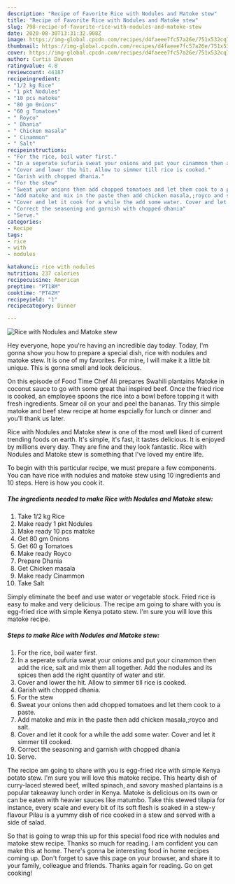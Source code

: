 ```yaml
---
description: "Recipe of Favorite Rice with Nodules and Matoke stew"
title: "Recipe of Favorite Rice with Nodules and Matoke stew"
slug: 798-recipe-of-favorite-rice-with-nodules-and-matoke-stew
date: 2020-08-30T13:31:32.908Z
image: https://img-global.cpcdn.com/recipes/d4faeee7fc57a26e/751x532cq70/rice-with-nodules-and-matoke-stew-recipe-main-photo.jpg
thumbnail: https://img-global.cpcdn.com/recipes/d4faeee7fc57a26e/751x532cq70/rice-with-nodules-and-matoke-stew-recipe-main-photo.jpg
cover: https://img-global.cpcdn.com/recipes/d4faeee7fc57a26e/751x532cq70/rice-with-nodules-and-matoke-stew-recipe-main-photo.jpg
author: Curtis Dawson
ratingvalue: 4.8
reviewcount: 44187
recipeingredient:
- "1/2 kg Rice"
- "1 pkt Nodules"
- "10 pcs matoke"
- "80 gm 0nions"
- "60 g Tomatoes"
- " Royco"
- " Dhania"
- " Chicken masala"
- " Cinammon"
- " Salt"
recipeinstructions:
- "For the rice, boil water first."
- "In a seperate sufuria sweat your onions and put your cinammon then add the rice, salt and mix them all together. Add the nodules and its spices then add the right quantity of water and stir."
- "Cover and lower the hit. Allow to simmer till rice is cooked."
- "Garish with chopped dhania."
- "For the stew"
- "Sweat your onions then add chopped tomatoes and let them cook to a paste."
- "Add matoke and mix in the paste then add chicken masala,;royco and salt."
- "Cover and let it cook for a while the add some water. Cover and let it simmer till cooked."
- "Correct the seasoning and garnish with chopped dhania"
- "Serve."
categories:
- Recipe
tags:
- rice
- with
- nodules

katakunci: rice with nodules 
nutrition: 237 calories
recipecuisine: American
preptime: "PT18M"
cooktime: "PT42M"
recipeyield: "1"
recipecategory: Dinner

---
```



![Rice with Nodules and Matoke stew](https://img-global.cpcdn.com/recipes/d4faeee7fc57a26e/751x532cq70/rice-with-nodules-and-matoke-stew-recipe-main-photo.jpg)

Hey everyone, hope you're having an incredible day today. Today, I'm gonna show you how to prepare a special dish, rice with nodules and matoke stew. It is one of my favorites. For mine, I will make it a little bit unique. This is gonna smell and look delicious.

On this episode of Food Time Chef Ali prepares Swahili plantains Matoke in coconut sauce to go with some great thai inspired beef. Once the fried rice is cooked, an employee spoons the rice into a bowl before topping it with fresh ingredients. Smear oil on your and peel the bananas. Try this simple matoke and beef stew recipe at home espcially for lunch or dinner and you&#39;ll thank us later.

Rice with Nodules and Matoke stew is one of the most well liked of current trending foods on earth. It's simple, it's fast, it tastes delicious. It is enjoyed by millions every day. They are fine and they look fantastic. Rice with Nodules and Matoke stew is something that I've loved my entire life.


To begin with this particular recipe, we must prepare a few components. You can have rice with nodules and matoke stew using 10 ingredients and 10 steps. Here is how you cook it.

<!--inarticleads1-->

##### The ingredients needed to make Rice with Nodules and Matoke stew:

1. Take 1/2 kg Rice
1. Make ready 1 pkt Nodules
1. Make ready 10 pcs matoke
1. Get 80 gm 0nions
1. Get 60 g Tomatoes
1. Make ready  Royco
1. Prepare  Dhania
1. Get  Chicken masala
1. Make ready  Cinammon
1. Take  Salt


Simply eliminate the beef and use water or vegetable stock. Fried rice is easy to make and very delicious. The recipe am going to share with you is egg-fried rice with simple Kenya potato stew. I&#39;m sure you will love this matoke recipe. 

<!--inarticleads2-->

##### Steps to make Rice with Nodules and Matoke stew:

1. For the rice, boil water first.
1. In a seperate sufuria sweat your onions and put your cinammon then add the rice, salt and mix them all together. Add the nodules and its spices then add the right quantity of water and stir.
1. Cover and lower the hit. Allow to simmer till rice is cooked.
1. Garish with chopped dhania.
1. For the stew
1. Sweat your onions then add chopped tomatoes and let them cook to a paste.
1. Add matoke and mix in the paste then add chicken masala,;royco and salt.
1. Cover and let it cook for a while the add some water. Cover and let it simmer till cooked.
1. Correct the seasoning and garnish with chopped dhania
1. Serve.


The recipe am going to share with you is egg-fried rice with simple Kenya potato stew. I&#39;m sure you will love this matoke recipe. This hearty dish of curry-laced stewed beef, wilted spinach, and savory mashed plantains is a popular takeaway lunch order in Kenya. Matoke is delicious on its own or can be eaten with heavier sauces like matumbo. Take this stewed tilapia for instance, every scale and every bit of its soft flesh is soaked in a stew-y flavour Pilau is a yummy dish of rice cooked in a stew and served with a side of salad. 

So that is going to wrap this up for this special food rice with nodules and matoke stew recipe. Thanks so much for reading. I am confident you can make this at home. There's gonna be interesting food in home recipes coming up. Don't forget to save this page on your browser, and share it to your family, colleague and friends. Thanks again for reading. Go on get cooking!
